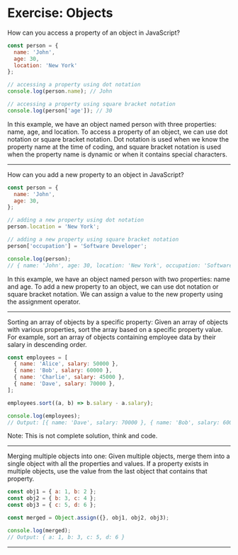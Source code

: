 # Exercise: Objects

How can you access a property of an object in JavaScript?
```js
const person = {
  name: 'John',
  age: 30,
  location: 'New York'
};

// accessing a property using dot notation
console.log(person.name); // John

// accessing a property using square bracket notation
console.log(person['age']); // 30
```

In this example, we have an object named person with three properties: name, age, and location. To access a property of an object, we can use dot notation or square bracket notation. Dot notation is used when we know the property name at the time of coding, and square bracket notation is used when the property name is dynamic or when it contains special characters.

---

How can you add a new property to an object in JavaScript?
```js
const person = {
  name: 'John',
  age: 30,
};

// adding a new property using dot notation
person.location = 'New York';

// adding a new property using square bracket notation
person['occupation'] = 'Software Developer';

console.log(person);
// { name: 'John', age: 30, location: 'New York', occupation: 'Software Developer' }
```

In this example, we have an object named person with two properties: name and age. To add a new property to an object, we can use dot notation or square bracket notation. We can assign a value to the new property using the assignment operator.

---

Sorting an array of objects by a specific property: Given an array of objects with various properties, sort the array based on a specific property value. For example, sort an array of objects containing employee data by their salary in descending order.
```js
const employees = [
  { name: 'Alice', salary: 50000 },
  { name: 'Bob', salary: 60000 },
  { name: 'Charlie', salary: 45000 },
  { name: 'Dave', salary: 70000 },
];

employees.sort((a, b) => b.salary - a.salary);

console.log(employees);
// Output: [{ name: 'Dave', salary: 70000 }, { name: 'Bob', salary: 60000 }, { name: 'Alice', salary: 50000 }, { name: 'Charlie', salary: 45000 }]
```

Note: This is not complete solution, think and code.

---

Merging multiple objects into one: Given multiple objects, merge them into a single object with all the properties and values. If a property exists in multiple objects, use the value from the last object that contains that property.

```js
const obj1 = { a: 1, b: 2 };
const obj2 = { b: 3, c: 4 };
const obj3 = { c: 5, d: 6 };

const merged = Object.assign({}, obj1, obj2, obj3);

console.log(merged);
// Output: { a: 1, b: 3, c: 5, d: 6 }
```

---
